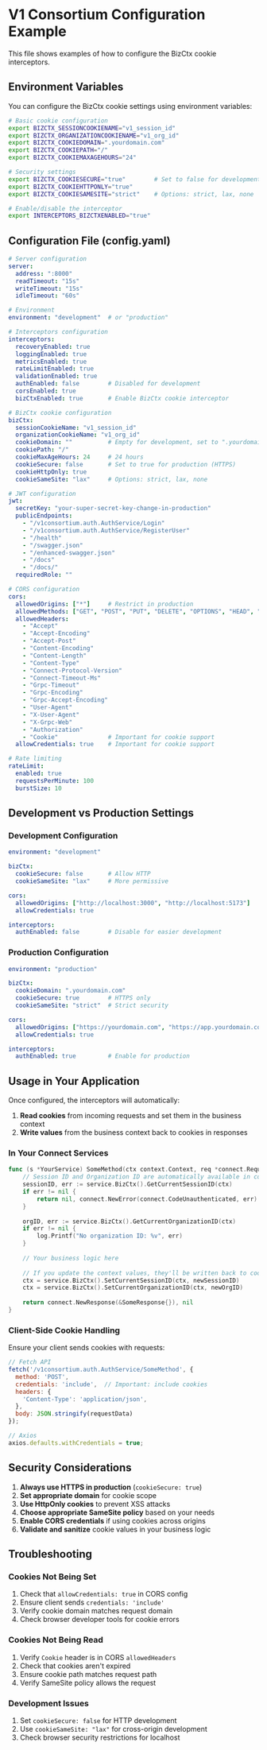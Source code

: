 # V1 Consortium Configuration Example

This file shows examples of how to configure the BizCtx cookie interceptors.

## Environment Variables

You can configure the BizCtx cookie settings using environment variables:

```bash
# Basic cookie configuration
export BIZCTX_SESSIONCOOKIENAME="v1_session_id"
export BIZCTX_ORGANIZATIONCOOKIENAME="v1_org_id"
export BIZCTX_COOKIEDOMAIN=".yourdomain.com"
export BIZCTX_COOKIEPATH="/"
export BIZCTX_COOKIEMAXAGEHOURS="24"

# Security settings
export BIZCTX_COOKIESECURE="true"        # Set to false for development
export BIZCTX_COOKIEHTTPONLY="true"
export BIZCTX_COOKIESAMESITE="strict"    # Options: strict, lax, none

# Enable/disable the interceptor
export INTERCEPTORS_BIZCTXENABLED="true"
```

## Configuration File (config.yaml)

```yaml
# Server configuration
server:
  address: ":8000"
  readTimeout: "15s"
  writeTimeout: "15s"
  idleTimeout: "60s"

# Environment
environment: "development"  # or "production"

# Interceptors configuration
interceptors:
  recoveryEnabled: true
  loggingEnabled: true
  metricsEnabled: true
  rateLimitEnabled: true
  validationEnabled: true
  authEnabled: false        # Disabled for development
  corsEnabled: true
  bizCtxEnabled: true       # Enable BizCtx cookie interceptor

# BizCtx cookie configuration
bizCtx:
  sessionCookieName: "v1_session_id"
  organizationCookieName: "v1_org_id"
  cookieDomain: ""          # Empty for development, set to ".yourdomain.com" for production
  cookiePath: "/"
  cookieMaxAgeHours: 24     # 24 hours
  cookieSecure: false       # Set to true for production (HTTPS)
  cookieHttpOnly: true
  cookieSameSite: "lax"     # Options: strict, lax, none

# JWT configuration
jwt:
  secretKey: "your-super-secret-key-change-in-production"
  publicEndpoints:
    - "/v1consortium.auth.AuthService/Login"
    - "/v1consortium.auth.AuthService/RegisterUser"
    - "/health"
    - "/swagger.json"
    - "/enhanced-swagger.json"
    - "/docs"
    - "/docs/"
  requiredRole: ""

# CORS configuration
cors:
  allowedOrigins: ["*"]     # Restrict in production
  allowedMethods: ["GET", "POST", "PUT", "DELETE", "OPTIONS", "HEAD", "PATCH"]
  allowedHeaders:
    - "Accept"
    - "Accept-Encoding"
    - "Accept-Post"
    - "Content-Encoding"
    - "Content-Length"
    - "Content-Type"
    - "Connect-Protocol-Version"
    - "Connect-Timeout-Ms"
    - "Grpc-Timeout"
    - "Grpc-Encoding"
    - "Grpc-Accept-Encoding"
    - "User-Agent"
    - "X-User-Agent"
    - "X-Grpc-Web"
    - "Authorization"
    - "Cookie"              # Important for cookie support
  allowCredentials: true    # Important for cookie support

# Rate limiting
rateLimit:
  enabled: true
  requestsPerMinute: 100
  burstSize: 10
```

## Development vs Production Settings

### Development Configuration

```yaml
environment: "development"

bizCtx:
  cookieSecure: false       # Allow HTTP
  cookieSameSite: "lax"     # More permissive

cors:
  allowedOrigins: ["http://localhost:3000", "http://localhost:5173"]
  allowCredentials: true

interceptors:
  authEnabled: false        # Disable for easier development
```

### Production Configuration

```yaml
environment: "production"

bizCtx:
  cookieDomain: ".yourdomain.com"
  cookieSecure: true        # HTTPS only
  cookieSameSite: "strict"  # Strict security

cors:
  allowedOrigins: ["https://yourdomain.com", "https://app.yourdomain.com"]
  allowCredentials: true

interceptors:
  authEnabled: true         # Enable for production
```

## Usage in Your Application

Once configured, the interceptors will automatically:

1. **Read cookies** from incoming requests and set them in the business context
2. **Write values** from the business context back to cookies in responses

### In Your Connect Services

```go
func (s *YourService) SomeMethod(ctx context.Context, req *connect.Request[SomeRequest]) (*connect.Response[SomeResponse], error) {
    // Session ID and Organization ID are automatically available in context
    sessionID, err := service.BizCtx().GetCurrentSessionID(ctx)
    if err != nil {
        return nil, connect.NewError(connect.CodeUnauthenticated, err)
    }
    
    orgID, err := service.BizCtx().GetCurrentOrganizationID(ctx)
    if err != nil {
        log.Printf("No organization ID: %v", err)
    }
    
    // Your business logic here
    
    // If you update the context values, they'll be written back to cookies
    ctx = service.BizCtx().SetCurrentSessionID(ctx, newSessionID)
    ctx = service.BizCtx().SetCurrentOrganizationID(ctx, newOrgID)
    
    return connect.NewResponse(&SomeResponse{}), nil
}
```

### Client-Side Cookie Handling

Ensure your client sends cookies with requests:

```javascript
// Fetch API
fetch('/v1consortium.auth.AuthService/SomeMethod', {
  method: 'POST',
  credentials: 'include',  // Important: include cookies
  headers: {
    'Content-Type': 'application/json',
  },
  body: JSON.stringify(requestData)
});

// Axios
axios.defaults.withCredentials = true;
```

## Security Considerations

1. **Always use HTTPS in production** (`cookieSecure: true`)
2. **Set appropriate domain** for cookie scope
3. **Use HttpOnly cookies** to prevent XSS attacks
4. **Choose appropriate SameSite policy** based on your needs
5. **Enable CORS credentials** if using cookies across origins
6. **Validate and sanitize** cookie values in your business logic

## Troubleshooting

### Cookies Not Being Set

1. Check that `allowCredentials: true` in CORS config
2. Ensure client sends `credentials: 'include'`
3. Verify cookie domain matches request domain
4. Check browser developer tools for cookie errors

### Cookies Not Being Read

1. Verify `Cookie` header is in CORS `allowedHeaders`
2. Check that cookies aren't expired
3. Ensure cookie path matches request path
4. Verify SameSite policy allows the request

### Development Issues

1. Set `cookieSecure: false` for HTTP development
2. Use `cookieSameSite: "lax"` for cross-origin development
3. Check browser security restrictions for localhost